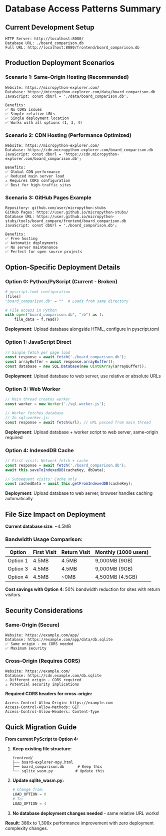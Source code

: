 # Database Access Patterns Summary

## Current Development Setup
```
HTTP Server: http://localhost:8080/
Database URL: ./board_comparison.db
Full URL: http://localhost:8080/frontend/board_comparison.db
```

## Production Deployment Scenarios

### Scenario 1: Same-Origin Hosting (Recommended)
```
Website: https://micropython-explorer.com/
Database: https://micropython-explorer.com/data/board_comparison.db
JavaScript: const dbUrl = './data/board_comparison.db';

Benefits:
✅ No CORS issues
✅ Simple relative URLs  
✅ Single deployment location
✅ Works with all options (1, 3, 4)
```

### Scenario 2: CDN Hosting (Performance Optimized)
```
Website: https://micropython-explorer.com/
Database: https://cdn.micropython-explorer.com/board_comparison.db  
JavaScript: const dbUrl = 'https://cdn.micropython-explorer.com/board_comparison.db';

Benefits:
✅ Global CDN performance
✅ Reduced main server load
⚠️ Requires CORS configuration
✅ Best for high-traffic sites
```

### Scenario 3: GitHub Pages Example
```
Repository: github.com/user/micropython-stubs
GitHub Pages: https://user.github.io/micropython-stubs/
Database URL: https://user.github.io/micropython-stubs/tools/board_compare/frontend/board_comparison.db
JavaScript: const dbUrl = './board_comparison.db';

Benefits:  
✅ Free hosting
✅ Automatic deployments
✅ No server maintenance
✅ Perfect for open source projects
```

## Option-Specific Deployment Details

### Option 0: Python/PyScript (Current - Broken)
```python
# pyscript.toml configuration
[files]
"board_comparison.db" = ""  # Loads from same directory

# File access in Python
with open("board_comparison.db", "rb") as f:
    file_data = f.read()
```
**Deployment**: Upload database alongside HTML, configure in pyscript.toml

### Option 1: JavaScript Direct
```javascript
// Single fetch per page load
const response = await fetch('./board_comparison.db');
const arrayBuffer = await response.arrayBuffer();
const database = new SQL.Database(new Uint8Array(arrayBuffer));
```
**Deployment**: Upload database to web server, use relative or absolute URLs

### Option 3: Web Worker
```javascript
// Main thread creates worker
const worker = new Worker('./sql-worker.js');

// Worker fetches database
// In sql-worker.js:
const response = await fetch(url); // URL passed from main thread
```
**Deployment**: Upload database + worker script to web server, same-origin required

### Option 4: IndexedDB Cache
```javascript
// First visit: Network fetch + cache
const response = await fetch('./board_comparison.db');
await this.saveToIndexedDB(cacheKey, dbData);

// Subsequent visits: Cache only
const cachedData = await this.getFromIndexedDB(cacheKey);
```
**Deployment**: Upload database to web server, browser handles caching automatically

## File Size Impact on Deployment

**Current database size**: ~4.5MB

### Bandwidth Usage Comparison:
| Option | First Visit | Return Visit | Monthly (1000 users) |
|--------|-------------|--------------|---------------------|
| Option 1 | 4.5MB | 4.5MB | 9,000MB (9GB) |
| Option 3 | 4.5MB | 4.5MB | 9,000MB (9GB) |
| Option 4 | 4.5MB | ~0MB | 4,500MB (4.5GB) |

**Cost savings with Option 4**: 50% bandwidth reduction for sites with return visitors.

## Security Considerations

### Same-Origin (Secure)
```
Website: https://example.com/app/
Database: https://example.com/app/data/db.sqlite
✅ Same origin - no CORS needed
✅ Maximum security
```

### Cross-Origin (Requires CORS)
```
Website: https://example.com/
Database: https://cdn.example.com/db.sqlite
⚠️ Different origin - CORS required
⚠️ Potential security implications
```

**Required CORS headers for cross-origin:**
```
Access-Control-Allow-Origin: https://example.com
Access-Control-Allow-Methods: GET
Access-Control-Allow-Headers: Content-Type
```

## Quick Migration Guide

**From current PyScript to Option 4:**

1. **Keep existing file structure:**
   ```
   frontend/
   ├── board-explorer-mpy.html
   ├── board_comparison.db      # Keep this
   └── sqlite_wasm.py          # Update this
   ```

2. **Update sqlite_wasm.py:**
   ```python
   # Change from:
   LOAD_OPTION = 0
   # To:
   LOAD_OPTION = 4
   ```

3. **No database deployment changes needed** - same relative URL works!

**Result**: 386x to 1,306x performance improvement with zero deployment complexity changes.